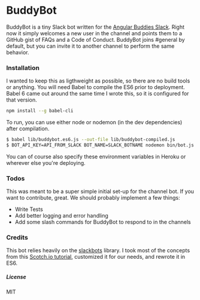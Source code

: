 # BuddyBot

BuddyBot is a tiny Slack bot written for the [Angular Buddies Slack](http://www.angularbuddies.com/). Right now it simply welcomes a new user in the channel and points them to a GitHub gist of FAQs and a Code of Conduct. BuddyBot joins #general by default, but you can invite it to another channel to perform the same behavior.

### Installation

I wanted to keep this as ligthweight as possible, so there are no build tools or anything.  You will need Babel to compile the ES6 prior to deployment. Babel 6 came out around the same time I wrote this, so it is configured for that version.

```sh
npm install --g babel-cli
```

To run, you can use either node or nodemon (in the dev dependencies) after compilation.

```sh
$ babel lib/buddybot.es6.js --out-file lib/buddybot-compiled.js
$ BOT_API_KEY=API_FROM_SLACK BOT_NAME=SLACK_BOTNAME nodemon bin/bot.js
```

You can of course also specify these environment variables in Heroku or wherever else you're deploying.

### Todos

This was meant to be a super simple initial set-up for the channel bot. If you want to contribute, great. We should probably implement a few things:

 - Write Tests
 - Add better logging and error handling
 - Add some slash commands for BuddyBot to respond to in the channels

### Credits

This bot relies heavily on the [slackbots](https://www.npmjs.com/package/slackbots) library. I took most of the concepts from this [Scotch.io tutorial](https://scotch.io/tutorials/building-a-slack-bot-with-node-js-and-chuck-norris-super-powers), customized it for our needs, and rewrote it in ES6.

##### License
MIT